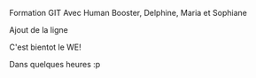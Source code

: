 Formation GIT
Avec Human Booster,
Delphine, Maria
et Sophiane

Ajout de la ligne

C'est bientot le WE!

Dans quelques heures :p
